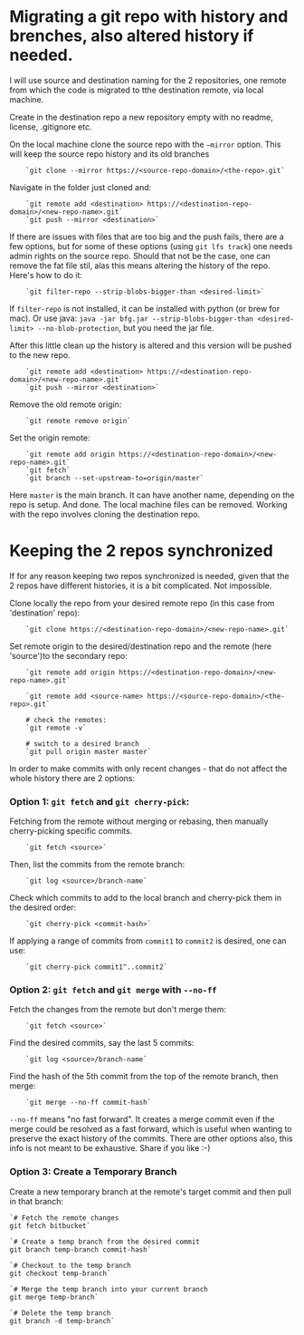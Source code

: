 
# Migrating a git repo with history and brenches, also altered history if needed.

I will use source and destination naming for the 2 repositories, one remote from which the code is migrated to tthe destination remote, via local machine.
    
Create in the destination repo a new repository empty with no readme, license, .gitignore  etc.

On the local machine clone the source repo with the `–mirror` option. This will keep the source repo history and its old branches
    
        `git clone --mirror https://<source-repo-domain>/<the-repo>.git`

Navigate in the folder just cloned and:

        `git remote add <destination> https://<destination-repo-domain>/<new-repo-name>.git`
        `git push --mirror <destination>`

If there are issues with files that are too big and the push fails, there are a few options, but for some of these options (using `git lfs track`) one needs admin rights on the source repo. Should that not be the case, one can remove the fat file stil, alas this means altering the history of the repo. Here's how to do it:
    
        `git filter-repo --strip-blobs-bigger-than <desired-limit>`

If `filter-repo` is not installed, it can be installed with python (or brew for mac). Or use java:  `java -jar bfg.jar --strip-blobs-bigger-than <desired-limit> --no-blob-protection`, but you need the jar file.

After this little clean up the history is altered and this version will be pushed to the new repo.

        `git remote add <destination> https://<destination-repo-domain>/<new-repo-name>.git`
        `git push --mirror <destination>`

Remove the old remote origin:

        `git remote remove origin`

Set the origin remote:

        `git remote add origin https://<destination-repo-domain>/<new-repo-name>.git`
        `git fetch`
        `git branch --set-upstream-to=origin/master`
Here `master` is the main branch. It can have another name, depending on the repo is setup.
And done. The local machine files can be removed. Working with the repo involves cloning the destination repo.


# Keeping the 2 repos synchronized

If for any reason keeping two repos synchronized is needed, given that the 2 repos have different histories, it is a bit complicated. Not impossible.

Clone locally the repo from your desired remote repo (in this case from 'destination' repo):

        `git clone https://<destination-repo-domain>/<new-repo-name>.git`


Set remote origin to the desired/destination repo and the remote <desired-name> (here 'source')to the secondary repo:

        `git remote add origin https://<destination-repo-domain>/<new-repo-name>.git`
         
        `git remote add <source-name> https://<source-repo-domain>/<the-repo>.git`
     
        # check the remotes:
        `git remote -v`
         
        # switch to a desired branch
        `git pull origin master master`

In order to make commits with only recent changes - that do not affect the whole history there are 2 options:


### Option 1: `git fetch` and `git cherry-pick`:

Fetching from the remote without merging or rebasing, then manually cherry-picking specific commits.

        `git fetch <source>`

Then, list the commits from the remote branch:

        `git log <source>/branch-name`

Check which commits to add to the local branch and cherry-pick them in the desired order:

        `git cherry-pick <commit-hash>`

If applying a range of commits from `commit1` to `commit2` is desired, one can use:

        `git cherry-pick commit1^..commit2`

         
### Option 2: `git fetch` and `git merge` with `--no-ff`

Fetch the changes from the remote but don't merge them:

        `git fetch <source>`

Find the desired commits, say the last 5 commits:

        `git log <source>/branch-name`

Find the hash of the 5th commit from the top of the remote branch, then merge:

        `git merge --no-ff commit-hash`

`--no-ff` means "no fast forward". It creates a merge commit even if the merge could be resolved as a fast forward, which is useful when wanting to preserve the exact history of the commits.
There are other options also, this info is not meant to be exhaustive. Share if you like :-)

### Option 3: Create a Temporary Branch

Create a new temporary branch at the remote's target commit and then pull in that branch:
   
    `# Fetch the remote changes
    git fetch bitbucket`
 
    `# Create a temp branch from the desired commit
    git branch temp-branch commit-hash` 
 
    `# Checkout to the temp branch
    git checkout temp-branch`
 
    `# Merge the temp branch into your current branch
    git merge temp-branch`
 
    `# Delete the temp branch
    git branch -d temp-branch`
    
